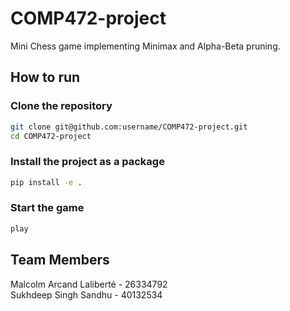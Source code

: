 # COMP472-project
Mini Chess game implementing Minimax and Alpha-Beta pruning.

## **How to run**

### **Clone the repository**
```bash
git clone git@github.com:username/COMP472-project.git
cd COMP472-project
```

### **Install the project as a package**
```bash
pip install -e .
```

### **Start the game**
```bash
play
```


## Team Members
Malcolm Arcand Laliberté - 26334792  
Sukhdeep Singh Sandhu - 40132534  

